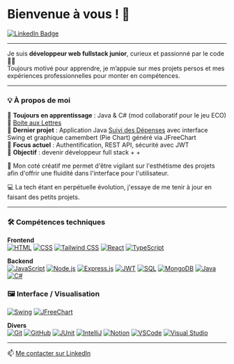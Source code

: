 # Bienvenue à vous ! 👋 
<a href="https://www.linkedin.com/in/stevenriviere">
  <img src="https://img.shields.io/badge/LinkedIn-blue?style=for-the-badge&logo=linkedin&logoColor=white" alt="LinkedIn Badge"/>
</a>

---

Je suis **développeur web fullstack junior**, curieux et passionné par le code 👨‍💻  
Toujours motivé pour apprendre, je m’appuie sur mes projets persos et mes expériences professionnelles pour monter en compétences.

---

### 💡 À propos de moi

🌱 **Toujours en apprentissage** : Java & C# (mod collaboratif pour le jeu ECO)
🔗 [Boite aux Lettres](https://github.com/Steven-Riviere/Eco-Mod)  
🚀 **Dernier projet** : Application Java [Suivi des Dépenses](https://github.com/Steven-Riviere/Suivi-Depenses.git) avec interface Swing et graphique camembert (Pie Chart) généré via JFreeChart  
🔐 **Focus actuel** : Authentification, REST API, sécurité avec JWT  
🎯 **Objectif** : devenir développeur full stack + +

🎨 Mon coté créatif me permet d'être vigilant sur l'esthétisme des projets afin d'offrir une fluidité dans l'interface pour l'utilisateur.  

💻 La tech étant en perpétuelle évolution, j'essaye de me tenir à jour en faisant des petits projets.  

---

### 🛠️ Compétences techniques

**Frontend**  
<a href="https://developer.mozilla.org/fr/docs/Web/HTML" target="_blank"><img src="https://img.shields.io/badge/HTML-E34F26?style=flat&logo=html5&logoColor=white" alt="HTML"/></a>
<a href="https://developer.mozilla.org/fr/docs/Web/CSS" target="_blank"><img src="https://img.shields.io/badge/CSS-1572B6?style=flat&logo=css3&logoColor=white" alt="CSS"/></a>
<a href="https://tailwindcss.com/docs" target="_blank"><img src="https://img.shields.io/badge/TailwindCSS-06B6D4?style=flat&logo=tailwindcss&logoColor=white" alt="Tailwind CSS"/></a>
<a href="https://fr.reactjs.org/" target="_blank"><img src="https://img.shields.io/badge/React-61DAFB?style=flat&logo=react&logoColor=black" alt="React"/></a>
<a href="https://www.typescriptlang.org/docs/" target="_blank"><img src="https://img.shields.io/badge/TypeScript-3178C6?style=flat&logo=typescript&logoColor=white" alt="TypeScript"/></a>

**Backend**  
<a href="https://developer.mozilla.org/fr/docs/Web/JavaScript" target="_blank"><img src="https://img.shields.io/badge/JavaScript-F7DF1E?style=flat&logo=javascript&logoColor=black" alt="JavaScript"/></a>
<a href="https://nodejs.org/en/docs" target="_blank"><img src="https://img.shields.io/badge/Node.js-339933?style=flat&logo=nodedotjs&logoColor=white" alt="Node.js"/></a>
<a href="https://expressjs.com/fr/" target="_blank"><img src="https://img.shields.io/badge/Express.js-000000?style=flat&logo=express&logoColor=white" alt="Express.js"/></a>
<a href="https://jwt.io/introduction" target="_blank"><img src="https://img.shields.io/badge/JWT-000000?style=flat&logo=jsonwebtokens&logoColor=white" alt="JWT"/></a>
<a href="https://sql.sh/" target="_blank"><img src="https://img.shields.io/badge/SQL-003B57?style=flat&logo=sqlite&logoColor=white" alt="SQL"/></a>
<a href="https://www.mongodb.com/docs/" target="_blank"><img src="https://img.shields.io/badge/MongoDB-47A248?style=flat&logo=mongodb&logoColor=white" alt="MongoDB"/></a>
<a href="https://www.oracle.com/fr/java/technologies/javase-documentation.html" target="_blank"><img src="https://img.shields.io/badge/Java-007396?style=flat&logo=java&logoColor=white" alt="Java"/></a>
<a href="https://learn.microsoft.com/fr-fr/dotnet/csharp/" target="_blank"><img src="https://img.shields.io/badge/C%23-239120?style=flat&logo=csharp&logoColor=white" alt="C#"/></a>

### 🖼️ Interface / Visualisation

<a href="https://docs.oracle.com/javase/tutorial/uiswing/" target="_blank"><img src="https://img.shields.io/badge/Swing-A6A6A6?style=flat&logo=java&logoColor=black" alt="Swing"/></a>
<a href="https://github.com/jfree/jfreechart" target="_blank"><img src="https://img.shields.io/badge/JFreeChart-0094D8?style=flat&logo=chart&logoColor=white" alt="JFreeChart"/></a>


**Divers**  
<a href="https://git-scm.com/doc" target="_blank"><img src="https://img.shields.io/badge/Git-F05032?style=flat&logo=git&logoColor=white" alt="Git"/></a>
<a href="https://github.com" target="_blank"><img src="https://img.shields.io/badge/GitHub-181717?style=flat&logo=github&logoColor=white" alt="GitHub"/></a>
<a href="https://junit.org/junit5/docs/current/user-guide/" target="_blank"><img src="https://img.shields.io/badge/JUnit-25A162?style=flat&logo=junit5&logoColor=white" alt="JUnit"/></a>
<a href="https://www.jetbrains.com/idea/" target="_blank"><img src="https://img.shields.io/badge/IntelliJIDEA-000000?style=flat&logo=intellijidea&logoColor=white" alt="IntelliJ"/></a>
<a href="https://www.notion.so/fr-fr/product" target="_blank"><img src="https://img.shields.io/badge/Notion-000000?style=flat&logo=notion&logoColor=white" alt="Notion"/></a>
<a href="https://code.visualstudio.com/docs" target="_blank"><img src="https://img.shields.io/badge/VSCode-007ACC?style=flat&logo=visualstudiocode&logoColor=white" alt="VSCode"/></a>
<a href="https://visualstudio.microsoft.com/fr/" target="_blank"><img src="https://img.shields.io/badge/Visual Studio-5C2D91?style=flat&logo=visualstudio&logoColor=white" alt="Visual Studio"/></a>


---
📫 [Me contacter sur LinkedIn](https://www.linkedin.com/in/stevenriviere)
